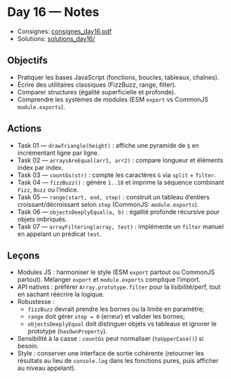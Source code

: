 # Day 16 — Notes

- Consignes: [consignes_day16.pdf](consignes_day16.pdf)
- Solutions: [solutions_day16/](solutions_day16/)

## Objectifs
- Pratiquer les bases JavaScript (fonctions, boucles, tableaux, chaînes).  
- Écrire des utilitaires classiques (FizzBuzz, range, filter).  
- Comparer structures (égalité superficielle et profonde).  
- Comprendre les systèmes de modules (ESM `export` vs CommonJS `module.exports`).  

## Actions
- Task 01 — `drawTriangle(height)` : affiche une pyramide de `$` en incrémentant ligne par ligne.  
- Task 02 — `arraysAreEqual(arr1, arr2)` : compare longueur et éléments index par index.  
- Task 03 — `countGs(str)` : compte les caractères `G` via `split` + `filter`.  
- Task 04 — `fizzBuzz()` : génère `1..18` et imprime la séquence combinant `Fizz`, `Buzz` ou l’indice.  
- Task 05 — `range(start, end, step)` : construit un tableau d’entiers croissant/décroissant selon `step` (CommonJS: `module.exports`).  
- Task 06 — `objectsDeeplyEqual(a, b)` : égalité profonde récursive pour objets imbriqués.  
- Task 07 — `arrayFiltering(array, test)` : implémente un `filter` manuel en appelant un prédicat `test`.  

## Leçons
- Modules JS : harmoniser le style (ESM `export` partout ou CommonJS partout). Mélanger `export` et `module.exports` complique l’import.  
- API natives : préférer `Array.prototype.filter` pour la lisibilité/perf, tout en sachant réécrire la logique.  
- Robustesse :  
  - `fizzBuzz` devrait prendre les bornes ou la limite en paramètre;  
  - `range` doit gérer `step = 0` (erreur) et valider les bornes;  
  - `objectsDeeplyEqual` doit distinguer objets vs tableaux et ignorer le prototype (`hasOwnProperty`).  
- Sensibilité à la casse : `countGs` peut normaliser (`toUpperCase()`) si besoin.  
- Style : conserver une interface de sortie cohérente (retourner les résultats au lieu de `console.log` dans les fonctions pures, puis afficher au niveau appelant).  
